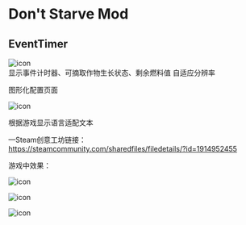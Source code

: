 # Don't Starve Mod
## EventTimer
![icon](https://github.com/denmou20/EventTimer/raw/master/preview.png)  
显示事件计时器、可摘取作物生长状态、剩余燃料值
自适应分辨率

图形化配置页面 

![icon](https://steamuserimages-a.akamaihd.net/ugc/1287415702957415438/BE2A6CE8A665C5954CFD7A6E61DB148DDB009EF3/)  

根据游戏显示语言适配文本  

—Steam创意工坊链接：  
https://steamcommunity.com/sharedfiles/filedetails/?id=1914952455

游戏中效果：  

![icon](https://steamuserimages-a.akamaihd.net/ugc/1287415702957407808/C80107B0A2F8EA259BCF41B951FE4E508B2A18F5/)  

![icon](https://steamuserimages-a.akamaihd.net/ugc/1287415702957409725/E5E22F1E7E8B2DB1FF767992B007084D2085616B/)  

![icon](https://steamuserimages-a.akamaihd.net/ugc/1287415702957410487/1D05EA83BD70E288AE709320E3434EBCCEE5D125/)  